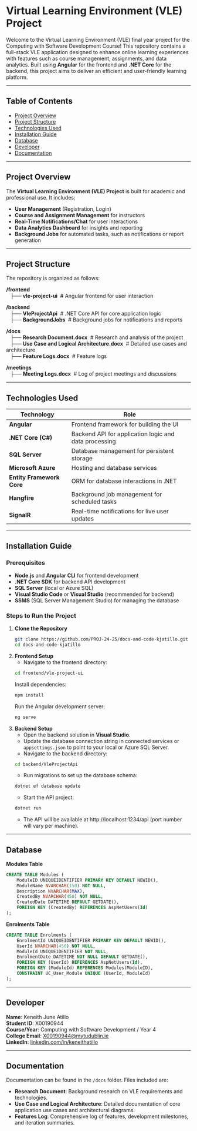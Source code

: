 
# Virtual Learning Environment (VLE) Project

Welcome to the Virtual Learning Environment (VLE) final year project for the Computing with Software Development Course! 
This repository contains a full-stack VLE application designed to enhance online learning experiences with features such as course management, assignments, and data analytics. 
Built using **Angular** for the frontend and **.NET Core** for the backend, this project aims to deliver an efficient and user-friendly learning platform.

---

## Table of Contents

* [Project Overview](#project-overview)
* [Project Structure](#project-structure)
* [Technologies Used](#technologies-used)
* [Installation Guide](#installation-guide)
* [Database](#database)
* [Developer](#developer)
* [Documentation](#documentation)

---

## Project Overview

The **Virtual Learning Environment (VLE) Project** is built for academic and professional use. It includes:
- **User Management** (Registration, Login)
- **Course and Assignment Management** for instructors
- **Real-Time Notifications/Chat** for user interactions
- **Data Analytics Dashboard** for insights and reporting
- **Background Jobs** for automated tasks, such as notifications or report generation

---

## Project Structure

The repository is organized as follows:

**/frontend** <br />
&nbsp;&nbsp;&nbsp;├── **vle-project-ui** &nbsp;# Angular frontend for user interaction

**/backend** <br />
&nbsp;&nbsp;&nbsp;├── **VleProjectApi**  &nbsp;# .NET Core API for core application logic <br />
&nbsp;&nbsp;&nbsp;├── **BackgroundJobs** &nbsp;# Background jobs for notifications and reports

**/docs** <br />
&nbsp;&nbsp;&nbsp;├── **Research Document.docx** &nbsp;# Research and analysis of the project <br />
&nbsp;&nbsp;&nbsp;├── **Use Case and Logical Architecture.docx** &nbsp;# Detailed use cases and architecture <br />
&nbsp;&nbsp;&nbsp;├── **Feature Logs.docx** &nbsp;# Feature logs 

**/meetings** <br />
&nbsp;&nbsp;&nbsp;├── **Meeting Logs.docx** &nbsp;# Log of project meetings and discussions

---

## Technologies Used

| Technology               | Role                                                  |
|--------------------------|-------------------------------------------------------|
| **Angular**              | Frontend framework for building the UI                |
| **.NET Core (C#)**       | Backend API for application logic and data processing |
| **SQL Server**           | Database management for persistent storage            |
| **Microsoft Azure**      | Hosting and database services                         |
| **Entity Framework Core**| ORM for database interactions in .NET                 |
| **Hangfire**             | Background job management for scheduled tasks         |
| **SignalR**              | Real-time notifications for live user updates         |

---

## Installation Guide

### Prerequisites

- **Node.js** and **Angular CLI** for frontend development
- **.NET Core SDK** for backend API development
- **SQL Server** (local or Azure SQL)
- **Visual Studio Code** or **Visual Studio** (recommended for backend)
- **SSMS** (SQL Server Management Studio) for managing the database

### Steps to Run the Project

1. **Clone the Repository**
   ```bash
   git clone https://github.com/PROJ-24-25/docs-and-code-kjatillo.git
   cd docs-and-code-kjatillo
   ```
2. **Frontend Setup**
   - Navigate to the frontend directory:
   ```bash
   cd frontend/vle-project-ui
   ```
   Install dependencies:
   ```bash
   npm install
   ```
   Run the Angular development server:
   ```bash
   ng serve
   ```
3. **Backend Setup**
   - Open the backend solution in **Visual Studio**.
   - Update the database connection string in connected services or `appsettings.json` to point to your local or Azure SQL Server.
   - Navigate to the backend directory:
   ```bash
   cd backend/VleProjectApi
   ```
   - Run migrations to set up the database schema:
   ```bash
   dotnet ef database update
   ```
   - Start the API project:
   ```bash
   dotnet run
   ```
   - The API will be available at http://localhost:1234/api (port number will vary per machine).

---

## Database

**Modules Table**
```sql
CREATE TABLE Modules (
    ModuleID UNIQUEIDENTIFIER PRIMARY KEY DEFAULT NEWID(),
    ModuleName NVARCHAR(150) NOT NULL,
    Description NVARCHAR(MAX),
    CreatedBy NVARCHAR(450) NOT NULL,
    CreatedDate DATETIME DEFAULT GETDATE(),
    FOREIGN KEY (CreatedBy) REFERENCES AspNetUsers(Id)
);
```

**Enrolments Table**
```sql
CREATE TABLE Enrolments (
    EnrolmentId UNIQUEIDENTIFIER PRIMARY KEY DEFAULT NEWID(),
    UserId NVARCHAR(450) NOT NULL,
    ModuleId UNIQUEIDENTIFIER NOT NULL,
    EnrolmentDate DATETIME NOT NULL DEFAULT GETDATE(),
    FOREIGN KEY (UserId) REFERENCES AspNetUsers(Id),
    FOREIGN KEY (ModuleId) REFERENCES Modules(ModuleID),
    CONSTRAINT UC_User_Module UNIQUE (UserId, ModuleId)
);
```

---

## Developer
**Name**: Keneith June Atillo <br />
**Student ID**: X00190944 <br />
**Course/Year**: Computing with Software Development / Year 4 <br />
**College Email**: X00190944@mytudublin.ie <br />
**LinkedIn**: [linkedin.com/in/keneithatillo](https://www.linkedin.com/in/keneithatillo/)

---

## Documentation
Documentation can be found in the `/docs` folder. Files included are:

- **Research Document**: Background research on VLE requirements and technologies.
- **Use Case and Logical Architecture**: Detailed documentation of core application use cases and architectural diagrams.
- **Features Log**: Comprehensive log of features, development milestones, and iteration summaries.
